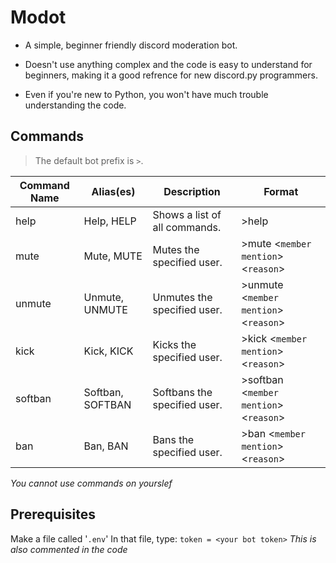 # Modot
* A simple, beginner friendly discord moderation bot.

* Doesn't use anything complex and the code is easy to understand for beginners, making it a good refrence for new discord.py programmers.

* Even if you're new to Python, you won't have much trouble understanding the code.

## Commands
> The default bot prefix is `>`.

Command Name | Alias(es) | Description | Format
------- | --------- | ----------- | ------
help | Help, HELP | Shows a list of all commands. | >help
mute | Mute, MUTE | Mutes the specified user. | >mute \<`member mention`> \<`reason`>
unmute | Unmute, UNMUTE | Unmutes the specified user. | >unmute \<`member mention`> \<`reason`> 
kick | Kick, KICK | Kicks the specified user. | >kick \<`member mention`> \<`reason`>
softban | Softban, SOFTBAN | Softbans the specified user. | >softban \<`member mention`> \<`reason`>
ban | Ban, BAN | Bans the specified user. | >ban \<`member mention`> \<`reason`>

*You cannot use commands on yourslef*

## Prerequisites
Make a file called '`.env`'
In that file, type:
`token = <your bot token>`
*This is also commented in the code*
